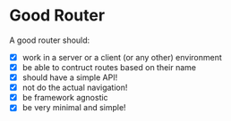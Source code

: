 # Good Router
A good router should:

- [x] work in a server or a client (or any other) environment
- [x] be able to contruct routes based on their name
- [x] should have a simple API!
- [x] not do the actual navigation!
- [x] be framework agnostic
- [x] be very minimal and simple!
